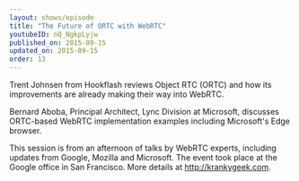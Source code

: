 ```yaml
---
layout: shows/episode
title: "The Future of ORTC with WebRTC"
youtubeID: nQ_NgkpLyjw
published_on: 2015-09-15
updated_on: 2015-09-15
order: 13
---
```

Trent Johnsen from Hookflash reviews Object RTC (ORTC) and how its improvements are already making their way into WebRTC.

Bernard Aboba, Principal Architect, Lync Division at Microsoft, discusses ORTC-based WebRTC implementation examples including Microsoft's Edge browser.

This session is from an afternoon of talks by WebRTC experts, including updates from Google, Mozilla and Microsoft. The event took place at the Google office in San Francisco. More details at http://krankygeek.com.
